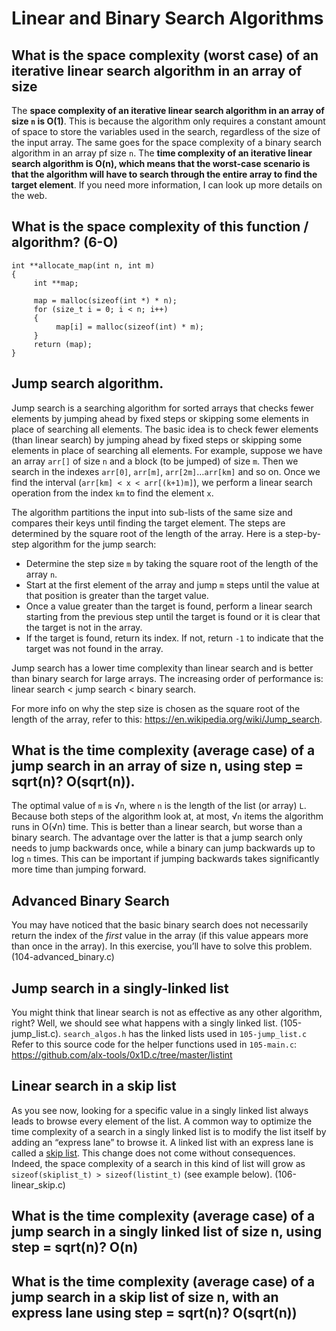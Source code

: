 # Linear and Binary Search Algorithms

## What is the space complexity (worst case) of an iterative linear search algorithm in an array of size 

The **space complexity of an iterative linear search algorithm in an array of size `n` is O(1)**. This is because the algorithm only requires a constant amount of space to store the variables used in the search, regardless of the size of the input array. The same goes for the space complexity of a binary search algorithm in an array pf size `n`. The **time complexity of an iterative linear search algorithm is O(n), which means that the worst-case scenario is that the algorithm will have to search through the entire array to find the target element**. If you need more information, I can look up more details on the web.

## What is the space complexity of this function / algorithm? (6-O)

```
int **allocate_map(int n, int m)
{
     int **map;

     map = malloc(sizeof(int *) * n);
     for (size_t i = 0; i < n; i++)
     {
          map[i] = malloc(sizeof(int) * m);
     }
     return (map);
}
```

## Jump search algorithm.

Jump search is a searching algorithm for sorted arrays that checks fewer elements by jumping ahead by fixed steps or skipping some elements in place of searching all elements. The basic idea is to check fewer elements (than linear search) by jumping ahead by fixed steps or skipping some elements in place of searching all elements. For example, suppose we have an array `arr[]` of size `n` and a block (to be jumped) of size `m`. Then we search in the indexes `arr[0]`, `arr[m]`, `arr[2m]`…`arr[km]` and so on. Once we find the interval (`arr[km] < x < arr[(k+1)m]`), we perform a linear search operation from the index `km` to find the element `x`.

The algorithm partitions the input into sub-lists of the same size and compares their keys until finding the target element. The steps are determined by the square root of the length of the array. Here is a step-by-step algorithm for the jump search:

 - Determine the step size `m` by taking the square root of the length of the array `n`.
 - Start at the first element of the array and jump `m` steps until the value at that position is greater than the target value.
 - Once a value greater than the target is found, perform a linear search starting from the previous step until the target is found or it is clear that the target is not in the array.
 - If the target is found, return its index. If not, return `-1` to indicate that the target was not found in the array.

Jump search has a lower time complexity than linear search and is better than binary search for large arrays. The increasing order of performance is: linear search < jump search < binary search.

For more info on why the step size is chosen as the square root of the length of the array, refer to this: https://en.wikipedia.org/wiki/Jump_search.

## What is the time complexity (average case) of a jump search in an array of size n, using step = sqrt(n)? O(sqrt(n)).
The optimal value of `m` is √`n`, where `n` is the length of the list (or array) `L`. Because both steps of the algorithm look at, at most, √`n` items the algorithm runs in O(√n) time. This is better than a linear search, but worse than a binary search. The advantage over the latter is that a jump search only needs to jump backwards once, while a binary can jump backwards up to log `n` times. This can be important if jumping backwards takes significantly more time than jumping forward.

## Advanced Binary Search

You may have noticed that the basic binary search does not necessarily return the index of the *first* value in the array (if this value appears more than once in the array). In this exercise, you’ll have to solve this problem. (104-advanced_binary.c)

## Jump search in a singly-linked list

You might think that linear search is not as effective as any other algorithm, right? Well, we should see what happens with a singly linked list. (105-jump_list.c). `search_algos.h` has the linked lists used in `105-jump_list.c`
Refer to this source code for the helper functions used in `105-main.c`: https://github.com/alx-tools/0x1D.c/tree/master/listint

## Linear search in a skip list

As you see now, looking for a specific value in a singly linked list always leads to browse every element of the list. A common way to optimize the time complexity of a search in a singly linked list is to modify the list itself by adding an “express lane” to browse it. A linked list with an express lane is called a [skip list](https://en.wikipedia.org/wiki/Skip_list). This change does not come without consequences. Indeed, the space complexity of a search in this kind of list will grow as `sizeof(skiplist_t) > sizeof(listint_t)` (see example below). (106-linear_skip.c)

## What is the time complexity (average case) of a jump search in a singly linked list of size n, using step = sqrt(n)? O(n)

## What is the time complexity (average case) of a jump search in a skip list of size n, with an express lane using step = sqrt(n)? O(sqrt(n))
